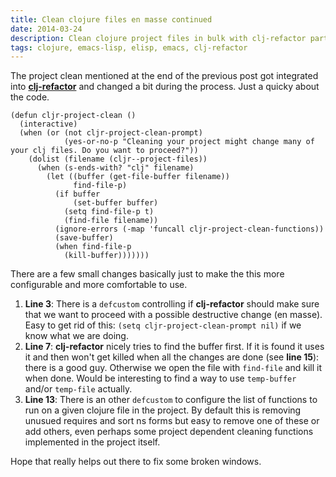 ```yaml
---
title: Clean clojure files en masse continued
date: 2014-03-24
description: Clean clojure project files in bulk with clj-refactor part 2
tags: clojure, emacs-lisp, elisp, emacs, clj-refactor
---
```


The project clean mentioned at the end of the previous post got integrated into [**clj-refactor**](https://github.com/magnars/clj-refactor.el) and changed a bit during the process. Just a quicky about the code.

<!--?prettify lang=emacs-lisp linenums=true -->

    (defun cljr-project-clean ()
      (interactive)
      (when (or (not cljr-project-clean-prompt)
                (yes-or-no-p "Cleaning your project might change many of your clj files. Do you want to proceed?"))
        (dolist (filename (cljr--project-files))
          (when (s-ends-with? "clj" filename)
            (let ((buffer (get-file-buffer filename))
                  find-file-p)
              (if buffer
                  (set-buffer buffer)
                (setq find-file-p t)
                (find-file filename))
              (ignore-errors (-map 'funcall cljr-project-clean-functions))
              (save-buffer)
              (when find-file-p
                (kill-buffer)))))))

There are a few small changes basically just to make the this more configurable and more comfortable to use.

1. **Line 3**: There is a `defcustom` controlling if **clj-refactor** should make sure that we want to proceed with a possible destructive change (en masse). Easy to get rid of this: `(setq cljr-project-clean-prompt nil)` if we know what we are doing.
1. **Line 7**: **clj-refactor** nicely tries to find the buffer first. If it is found it uses it and then won't get killed when all the changes are done (see **line 15**): there is a good guy. Otherwise we open the file with `find-file` and kill it when done. Would be interesting to find a way to use `temp-buffer` and/or `temp-file` actually.
1. **Line 13**: There is an other `defcustom` to configure the list of functions to run on a given clojure file in the project. By default this is removing unusued requires and sort ns forms but easy to remove one of these or add others, even perhaps some project dependent cleaning functions implemented in the project itself.

Hope that really helps out there to fix some broken windows.
